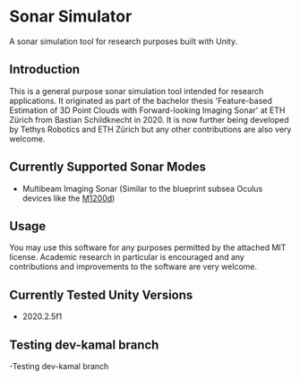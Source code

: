 # Sonar Simulator
A sonar simulation tool for research purposes built with Unity.

## Introduction
This is a general purpose sonar simulation tool intended for research applications. It originated as part of the bachelor thesis 'Feature-based Estimation of 3D Point Clouds with Forward-looking Imaging Sonar' at ETH Zürich from Bastian Schildknecht in 2020. It is now further being developed by Tethys Robotics and ETH Zürich but any other contributions are also very welcome.

## Currently Supported Sonar Modes
- Multibeam Imaging Sonar (Similar to the blueprint subsea Oculus devices like the [M1200d](https://www.blueprintsubsea.com/pages/product.php?PN=BP01042))

## Usage
You may use this software for any purposes permitted by the attached MIT license. Academic research in particular is encouraged and any contributions and improvements to the software are very welcome.

## Currently Tested Unity Versions
- 2020.2.5f1

## Testing dev-kamal branch
-Testing dev-kamal branch
